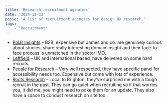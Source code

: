 ```yaml
---
title: 'Research recruitment agencies'
date: '2024-12-13'
posse: 'A list of recruitment agencies for design UX research.'
tags:
    - 'Recruitment'
---
```


- [Polar Insights](https://www.polarinsight.com/) – B2B, expensive but James and co. are genuinely curious about studies, share really interesting domain insight and their face-to-face process is unmatched in the sector IMO.
- [Leftfield](https://leftfield.co.uk) – UK and international based, have delivered on some hard recruits.
- [People for Research](https://www.peopleforresearch.co.uk/) – Very well respected, they have specific panel for accessibility needs too. Expensive but come with lots of experience.
- [Roots Research](https://rootsresearch.co.uk/) – Local to Brighton, they’ve surprised me with a tough recruit in the past. They can go quiet when recruiting so if that worries you, it did me, you might need to poke them for an update. They also have a space to conduct research on site too.
